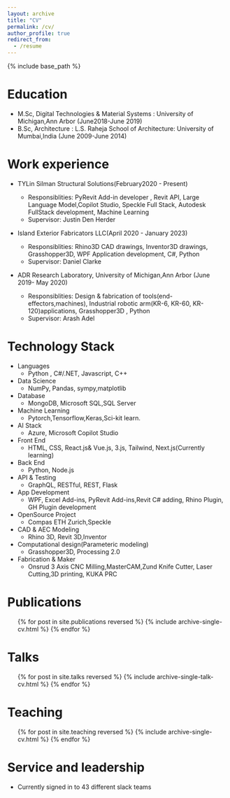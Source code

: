 ```yaml
---
layout: archive
title: "CV"
permalink: /cv/
author_profile: true
redirect_from:
  - /resume
---
```


{% include base_path %}

Education
======
* M.Sc, Digital Technologies & Material Systems : University of Michigan,Ann Arbor (June2018-June 2019)
* B.Sc, Architecture : L.S. Raheja School of Architecture: University of Mumbai,India (June 2009-June 2014)

Work experience
====== 
* TYLin Silman Structural Solutions(February2020 - Present)
  * Responsiblities: PyRevit Add-in developer , Revit API, Large Language Model,Copilot Studio, Speckle Full Stack, Autodesk FullStack development, Machine Learning 
  * Supervisor: Justin Den Herder 

* Island Exterior Fabricators LLC(April 2020 - January 2023)
  * Responsiblities:  Rhino3D CAD drawings, Inventor3D drawings, Grasshopper3D, WPF Application development, C#, Python
  * Supervisor: Daniel Clarke

* ADR Research Laboratory, University of Michigan,Ann Arbor (June 2019- May 2020)
  * Responsiblities:  Design & fabrication of tools(end-effectors,machines), Industrial robotic arm(KR-6, KR-60, KR-120)applications, Grasshopper3D , Python
  * Supervisor: Arash Adel

Technology Stack 
======
* Languages 
  * Python , C#/.NET, Javascript, C++
* Data Science
  * NumPy, Pandas, sympy,matplotlib
* Database
  * MongoDB, Microsoft SQL,SQL Server
* Machine Learning
  * Pytorch,Tensorflow,Keras,Sci-kit learn.
* AI Stack
  * Azure, Microsoft Copilot Studio
* Front End
  * HTML, CSS, React.js& Vue.js, 3.js, Tailwind, Next.js(Currently learning)
* Back End
  *  Python, Node.js
* API & Testing
  *  GraphQL, RESTful, REST, Flask
* App Development
  *  WPF, Excel Add-ins, PyRevit Add-ins,Revit C# adding, Rhino Plugin, GH Plugin development
* OpenSource Project
  *  Compas ETH Zurich,Speckle
* CAD & AEC Modeling
  *  Rhino 3D, Revit 3D,Inventor
* Computational design(Parameteric modeling)
  *  Grasshopper3D, Processing 2.0
* Fabrication & Maker
  *  Onsrud 3 Axis CNC Milling,MasterCAM,Zund Knife Cutter, Laser Cutting,3D printing, KUKA PRC

Publications
======
  <ul>{% for post in site.publications reversed %}
    {% include archive-single-cv.html %}
  {% endfor %}</ul>
  
Talks
======
  <ul>{% for post in site.talks reversed %}
    {% include archive-single-talk-cv.html  %}
  {% endfor %}</ul>
  
Teaching
======
  <ul>{% for post in site.teaching reversed %}
    {% include archive-single-cv.html %}
  {% endfor %}</ul>
  
Service and leadership
======
* Currently signed in to 43 different slack teams

